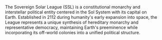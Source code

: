 The Sovereign Solar League (SSL) is a constitutional monarchy and interstellar political entity centered in the Sol System with its capital on Earth. Established in 2112 during humanity's early expansion into space, the League represents a unique synthesis of hereditary monarchy and representative democracy, maintaining Earth's preeminence while incorporating its off-world colonies into a unified political structure.
